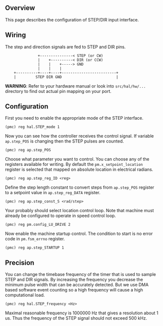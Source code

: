 ## Overview

This page describes the configuration of STEP/DIR input interface.

## Wiring

The step and direction signals are fed to STEP and DIR pins.

```
	           +---------------< STEP (or CW)
               |    +----------< DIR (or CCW)
	           |    |    +-----> GND
	           |    |    |
	+----------+----+----+-------------------------+
	|         STEP DIR GND                         |
```

**WARNING**: Refer to your hardware manual or look into `src/hal/hw/...`
directory to find out actual pin mapping on your port.

## Configuration

First you need to enable the appropriate mode of the STEP interface.

    (pmc) reg hal.STEP_mode 1

Now you can see how the controller receives the control signal. If variable
`ap.step_POS` is changing then the STEP pulses are counted.

    (pmc) reg ap.step_POS

Choose what parameter you want to control. You can choose any of the registers
available for writing. By default the `pm.x_setpoint_location` register is
selected that mapped on absolute location in electrical radians.

	(pmc) reg ap.step_reg_ID <reg>

Define the step length constant to convert steps from `ap.step_POS` register to
a setpoint value in `ap.step_reg_DATA` register.

	(pmc) reg ap.step_const_S <rad/step>

Your probably should select location control loop. Note that machine must
already be configured to operate in speed control loop.

	(pmc) reg pm.config_LU_DRIVE 2

Now enable the machine startup control. The condition to start is no error code
in `pm.fsm_errno` register.

	(pmc) reg ap.step_STARTUP 1

## Precision

You can change the timebase frequency of the timer that is used to sample STEP
and DIR signals. By increasing the frequency you decrease the minimum pulse
width that can be accurately detected. But we use DMA based software event
counting so a high frequency will cause a high computational load.

	(pmc) reg hal.STEP_frequency <Hz>

Maximal reasonable frequency is 1000000 Hz that gives a resolution about 1 us.
Thus the frequency of the STEP signal should not exceed 500 kHz.

